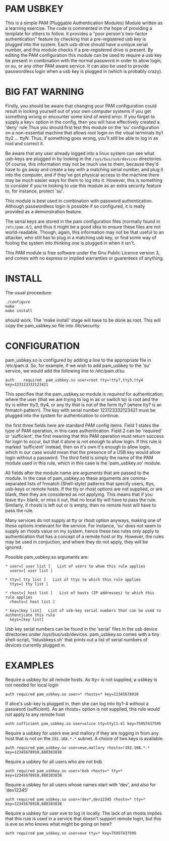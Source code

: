 # PAM USBKEY

This is a simple PAM (Pluggable Authentication Modules) Module written as a learning exercise. The code is commented in the hope of providing a template for others to follow. It provides a "poor person's two-factor authentication" feature by checking that a pre-registered usb key is plugged into the system. Each usb-drive should have a unique serial number, and this module checks if a pre-registered drive is present. By editing the PAM configuration this module can be used to require a usb key be present in combination with the normal password in order to allow login, or su, or any other PAM aware service. It can also be used to provide passwordless login when a usb key is plugged in (which is probably crazy).



# BIG FAT WARNING

Firstly, you should be aware that changing your PAM configuration could result in locking yourself out of your own computer systems if you get something wrong or  encounter some kind of weird error. If you forget to supply a key= option in the config, then you will have effectively created a 'deny' rule Thus you should first test this module on the 'su' configuration on a non-essential machine that allows root login on the vitual terminals tty1 tty2 ... ttyN. Thus, if something goes wrong, you'll still be able to log in as root and correct it.

Be aware that any user already logged into a linux system can see what usb-keys are plugged in by looking in the `/sys/bus/usb/devices` directories. Of course, this information may not be much use to them, because they'd have to go away and create a key with a matching serial number, and plug it into the computer, and if they've got physical access to the machine there may be much easier ways for them to log into it. However, this is something to consider if you're looking to use this module as an extra security feature to, for instance, protect 'su'.

This module is best used in combination with password authentication. Although passwordless login is possible if so configured, it is really provided as a demonstration feature.

The serial keys are stored in the pam configuration files (normally found in `/etc/pam.d/`), and thus it might be a good idea to ensure these files are not world-readable. Though, again, this information may not be that useful to an attacker, who still has to plug in a matching usb key, or find some way of fooling the system into thinking one is plugged in when it isn't.

This PAM module is free software under the Gnu Public Licence version 3,  and comes with no express or implied warranties or guarentees of anything. 



# INSTALL

The usual proceedure:

```
./configure
make
make install
```

should work. The 'make install' stage will have to be done as root. This will copy the pam_usbkey.so file into /lib/security.



# CONFIGURATION

pam_usbkey.so is configured by adding a line to the appropriate file in /etc/pam.d. So, for example, if we wish to add pam_usbkey to the 'su' service, we would add the following line to /etc/pam.d/su

```
auth    required  pam_usbkey.so user=root tty=!tty?,tty3,tty4 key=123123332123421
```

This specifies that the pam_usbkey.so module is *required* for authentication, where the user (that we are trying to log in as or switch to) is root and the tty is either tty3, tty4, or any tty that is not of the form tty? (where tty? is an fnmatch pattern). The key with serial number 123123332123421 must be plugged into the system for authentication to continue.

the first three fields here are standard PAM config items. Field 1 states the type of PAM operation, in this case authentication. Field 2 can be 'required' or 'sufficient', the first meaning that this PAM operation must return success for login to occur, but that it alone is not enough to allow login. If this rule is marked 'sufficient' instead, then on it's own it's enough to allow login, which in our case would mean that the presence of a USB key would allow login without a password. The third field is simply the name of the PAM module used in this rule, which in this case is the 'pam_usbkey.so' module.

All fields after the module name are arguments that are passed to the module. In the case of pam_usbkey.so these arguments are comma-separated lists of fnmatch (Shell-style) patterns that specify users, ttys, usb-keys or remote hosts. If the tty or rhost options are not supplied, or are blank, then they are considered as not applying. This means that if you leave tty= blank, or miss it out, that no local tty will have to pass the rule. Similarly, if rhosts is left out or is empty, then no remote host will have to pass the rule.

Many services do not supply at tty or rhost option anyways, making one of these options irrelevant for the service. For instance, 'su' does not seem to supply an rhosts value on my system, hence these two rules only apply to authentication that has a concept of a remote host or tty. However, the rules may be used in conjuction, and where they do not apply, they will be ignored.

Possible pam_usbkey.so arguments are:

	* user=[ user list ]   List of users to whom this rule applies
	  users=[ user list ]

	* tty=[ tty list ]   List of ttys to which this rule applies
	  ttys=[ tty list ]

	* rhost=[ host list ]   List of hosts (IP addresses) to which this rule applies
	  rhosts=[ host list ]

	* key=[key list]   List of usb-key serial numbers that can be used to authenticate this rule
	  keys=[key list]

Usb key serial numbers can be found in the 'serial' files in the usb device directories under /sys/bus/usb/devices. pam_usbkey.so comes with a tiny shell-script, 'listusbkeys.sh' that prints out a list of serial numbers of devices currently plugged in.



# EXAMPLES

Require a usbkey for all remote hosts. As tty= is not supplied, a usbkey is not needed for local login
```
auth required pam_usbkey.so user=* rhosts=* key=12345678910
```

If alice's usb-key is plugged in, then she can log into tty1-4 without a password (sufficient). As an rhosts= option is not supplied, this rule would not apply to any remote host
```
auth sufficient pam_usbkey.so user=alice tty=tty[1-4] key=75957437595
```

Require a usbkey for users eve and mallory if they are logging in from any host that is not on the `192.168.*.*` subnet. A choice of two keys is available.
```
auth required pam_usbkey.so user=eve,mallory rhosts=!192.168.*.* key=12345678910,888383838
```

Require a usbkey for all users who are not bob
```
auth required pam_usbkey.so user=!bob rhosts=* tty=* key=12345678910,888383838
```

Require a usbkey for all users whose names start with 'dev', and also for 'dev12345'
```
auth required pam_usbkey.so user=!dev*,dev12345 rhosts=* tty=* key=12345678910,888383838
```

Require a usbkey for user eve to log in locally. The lack of an rhosts implies that this rule is used in a service that doesn't support remote login, but this is eve so who knows what might be going on here?
```
auth required pam_usbkey.so user=eve tty=* key=75957437595
```
